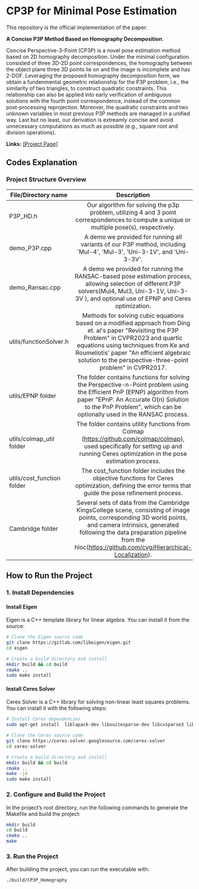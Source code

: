 # CP3P for Minimal Pose Estimation
This repository is the official implementation of the paper:

**A Concise P3P Method Based on Homography Decomposition**.

Concise Perspective-3-Point (CP3P) is a novel pose estimation method based on 2D homography decomposition. Under the minimal configuration consisted of three 3D-2D point correspondences, the homography between the object plane three 3D points lie on and the image is incomplete and has 2-DOF. Leveraging the proposed homography decomposition form, we obtain a fundenmental geometric relationship for the P3P problem, i.e., the similarity of two triangles, to construct quadratic constraints. This relationship can also be applied into early verification of ambiguous solutions with the fourth point correspondence, instead of the common post-processing reprojection. Moreover, the quadratic constraints and two unknown variables in most previous P3P methods are managed in a unified way. Last but no least, our derivation is extreamly concise and avoid unnecessary computations as much as possible (e.g., square root and division operations).  

**Links:** [[Project Page]](http://www.cscvlab.com/research/CP3P/)   

## Codes Explanation
### Project Structure Overview

| File/Directory name        |                                                                                                                                           Description                                                                                                                                            |  
|----------------------------|:------------------------------------------------------------------------------------------------------------------------------------------------------------------------------------------------------------------------------------------------------------------------------------------------:|
| P3P_HD.h                   |                                                                            Our algorithm for solving the p3p problem, utilizing 4 and 3 point correspondences to compute a unique or multiple pose(s), respectively.                                                                             |
| demo_P3P.cpp               |                                                                                      A demo we provided for running all variants of our P3P method, including 'Mul-4', 'Mul-3', 'Uni-3-1V', and 'Uni-3-3V'.                                                                                      |
| demo_Ransac.cpp            |                                             A demo we provided for running the RANSAC-based pose estimation process, allowing selection of different P3P solvers(Mul4, Mul3, Uni-3-1V, Uni-3-3V ), and optional use of EPNP and Ceres optimization.                                              |
| utils/functionSolver.h     | Methods for solving cubic equations based on a modified approach from Ding et. al's paper "Revisiting the P3P Problem" in CVPR2023 and quartic equations using techniques from Ke and Roumeliotis' paper "An efficient algebraic solution to the perspective-three-point problem" in CVPR2017. |           |
| utils/EPNP folder          |                             The folder contains functions for solving the Perspective-n-Point problem using the Efficient PnP (EPNP) algorithm from paper "EPnP: An Accurate O(n) Solution to the PnP Problem", which can be optionally used in the RANSAC process.                              |
| utils/colmap_util folder   |                                                      The folder contains utility functions from Colmap (https://github.com/colmap/colmap), used specifically for setting up and running Ceres optimization in the pose estimation process.                                                       |
| utils/cost_function folder |                                                                        The cost_function folder includes the objective functions for Ceres optimization, defining the error terms that guide the pose refinement process.                                                                        |
| Cambridge folder           |                 Several sets of data from the Cambridge KingsCollege scene, consisting of image points, corresponding 3D world points, and camera intrinsics, generated following the data preparation pipeline from the hloc(https://github.com/cvg/Hierarchical-Localization).                 |

## How to Run the Project
### 1. Install Dependencies
####   Install Eigen
Eigen is a C++ template library for linear algebra. You can install it from the source:

```bash
# Clone the Eigen source code
git clone https://gitlab.com/libeigen/eigen.git
cd eigen

# Create a build directory and install
mkdir build && cd build
cmake ..
sudo make install
```
#### Install Ceres Solver
Ceres Solver is a C++ library for solving non-linear least squares problems. You can install it with the following steps:

```bash
# Install Ceres dependencies
sudo apt-get install  liblapack-dev libsuitesparse-dev libcxsparse3 libgflags-dev libgoogle-glog-dev libgtest-dev

# Clone the Ceres source code
git clone https://ceres-solver.googlesource.com/ceres-solver
cd ceres-solver

# Create a build directory and install
mkdir build && cd build
cmake ..
make -j4
sudo make install
```
### 2. Configure and Build the Project
In the project’s root directory, run the following commands to generate the Makefile and build the project:

```bash
mkdir build
cd build
cmake ..
make
```
### 3. Run the Project
After building the project, you can run the executable with:

```bash
./build/CP3P_Homography
```

